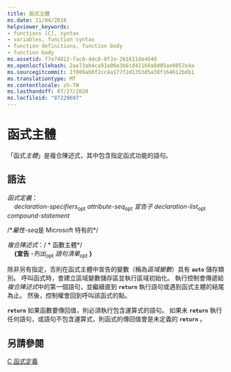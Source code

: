 ```yaml
---
title: 函式主體
ms.date: 11/04/2016
helpviewer_keywords:
- functions [C], syntax
- variables, function syntax
- function definitions, function body
- function body
ms.assetid: f7e74822-fac8-4dc8-8f3a-2b1611da4640
ms.openlocfilehash: 2ae73ab4ca91e06e3b6cd41166a8d05ae0857e4a
ms.sourcegitcommit: 1f009ab0f2cc4a177f2d1353d5a38f164612bdb1
ms.translationtype: MT
ms.contentlocale: zh-TW
ms.lasthandoff: 07/27/2020
ms.locfileid: "87229697"
---
```

# <a name="function-body"></a>函式主體

「函式*主體*」是複合陳述式，其中包含指定函式功能的語句。

## <a name="syntax"></a>語法

*函式定義*：<br/>
&nbsp;&nbsp;&nbsp;&nbsp;*declaration-specifiers*<sub>opt</sub> *attribute-seq*<sub>opt</sub> *宣告子* *declaration-list*<sub>opt</sub> *compound-statement*

/\**屬性-seq*是 Microsoft 特有的\*/

*複合陳述式*：/ \* 函數主體\*/<br/>
&nbsp;&nbsp;&nbsp;&nbsp;**{宣告** *-列出*<sub>opt</sub> *語句清單*<sub>opt</sub> **}**

除非另有指定，否則在函式主體中宣告的變數（稱為*區域變數*）具有 **`auto`** 儲存類別。 呼叫函式時，會建立區域變數儲存區並執行區域初始化。 執行控制會傳遞給*複合陳述式*中的第一個語句，並繼續直到 **`return`** 執行語句或遇到函式主體的結尾為止。 然後，控制權會回到呼叫該函式的點。

**`return`** 如果函數要傳回值，則必須執行包含運算式的語句。 如果未 **`return`** 執行任何語句，或語句不包含運算式，則函式的傳回值會是未定義的 **`return`** 。

## <a name="see-also"></a>另請參閱

[C 函式定義](../c-language/c-function-definitions.md)
